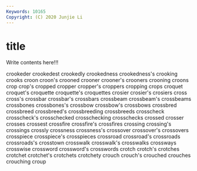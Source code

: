 ```yaml
---
Keywords: 10165
Copyright: (C) 2020 Junjie Li
---
```


# title

Write contents here!!!

crookeder 
crookedest 
crookedly 
crookedness 
crookedness's 
crooking
crooks 
croon 
croon's 
crooned 
crooner 
crooner's 
crooners 
crooning 
croons 
crop
crop's 
cropped 
cropper 
cropper's 
croppers 
cropping 
crops 
croquet 
croquet's 
croquette
croquette's 
croquettes 
crosier 
crosier's 
crosiers 
cross 
cross's 
crossbar 
crossbar's 
crossbars
crossbeam 
crossbeam's 
crossbeams 
crossbones 
crossbones's 
crossbow 
crossbow's 
crossbows 
crossbred 
crossbreed
crossbreed's 
crossbreeding 
crossbreeds 
crosscheck 
crosscheck's 
crosschecked 
crosschecking 
crosschecks 
crossed 
crosser
crosses 
crossest 
crossfire 
crossfire's 
crossfires 
crossing 
crossing's 
crossings 
crossly 
crossness
crossness's 
crossover 
crossover's 
crossovers 
crosspiece 
crosspiece's 
crosspieces 
crossroad 
crossroad's 
crossroads
crossroads's 
crosstown 
crosswalk 
crosswalk's 
crosswalks 
crossways 
crosswise 
crossword 
crossword's 
crosswords
crotch 
crotch's 
crotches 
crotchet 
crotchet's 
crotchets 
crotchety 
crouch 
crouch's 
crouched
crouches 
crouching 
croup 
